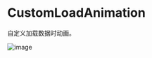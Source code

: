 # CustomLoadAnimation

自定义加载数据时动画。


![image](https://github.com/553559555/CustomLoadAnimation/blob/master/GIF/123456.gif)

